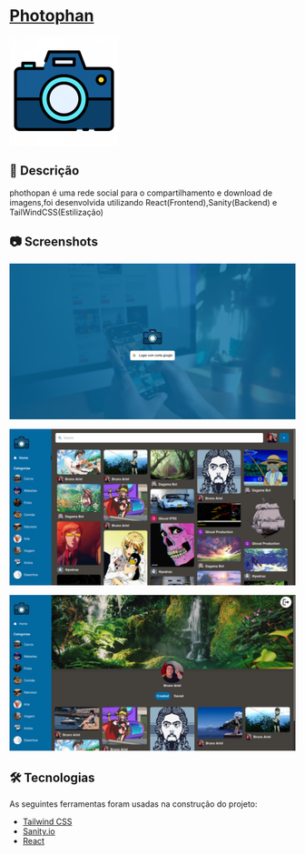 # [Photophan](https://photophan.netlify.app)
![logo](/frontend/public/logo192.png)

## 📄 Descrição
phothopan é uma rede social para o compartilhamento e download de imagens,foi desenvolvida utilizando React(Frontend),Sanity(Backend) e TailWindCSS(Estilização) 

## 📷 Screenshots

![login](/screenshots/login.png)

![home](/screenshots/home.png)

![user](/screenshots/user.png)

## 🛠 Tecnologias
As seguintes ferramentas foram usadas na construção do projeto:
- [Tailwind CSS](https://tailwindcss.com/)
- [Sanity.io](https://www.sanity.io/)
- [React](https://pt-br.reactjs.org/)
